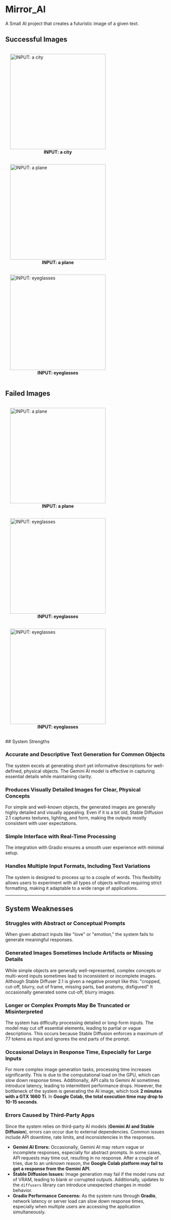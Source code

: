 # Mirror_AI
A Small AI project that creates a futuristic image of a given text.

## Successful Images
<p align="center">
  <figure style="display:inline-block; margin: 15px;">
    <img src="Generated_Images/city.png" alt="INPUT: a city" width="300">
    <figcaption align="center"><b>INPUT: a city</b></figcaption>
  </figure>
  
  <figure style="display:inline-block; margin: 15px;">
    <img src="Generated_Images/plane1.png" alt="INPUT: a plane" width="300">
    <figcaption align="center"><b>INPUT: a plane</b></figcaption>
  </figure>

  <figure style="display:inline-block; margin: 15px;">
    <img src="Generated_Images/eyeglasses1.png" alt="INPUT: eyeglasses" width="300">
    <figcaption align="center"><b>INPUT: eyeglasses</b></figcaption>
  </figure>
</p>

## Failed Images
<p align="center">
  <figure style="display:inline-block; margin: 15px;">
    <img src="Generated_Images/plane2.png" alt="INPUT: a plane" width="300">
    <figcaption align="center"><b>INPUT: a plane</b></figcaption>
  </figure>

  <figure style="display:inline-block; margin: 15px;">
    <img src="Generated_Images/eyeglasses2.png" alt="INPUT: eyeglasses" width="300">
    <figcaption align="center"><b>INPUT: eyeglasses</b></figcaption>
  </figure>

  <figure style="display:inline-block; margin: 15px;">
    <img src="Generated_Images/eyeglasses3.png" alt="INPUT: eyeglasses" width="300">
    <figcaption align="center"><b>INPUT: eyeglasses</b></figcaption>
  </figure>
</p>
## System Strengths

### Accurate and Descriptive Text Generation for Common Objects
The system excels at generating short yet informative descriptions for well-defined, physical objects. The Gemini AI model is effective in capturing essential details while maintaining clarity.

### Produces Visually Detailed Images for Clear, Physical Concepts
For simple and well-known objects, the generated images are generally highly detailed and visually appealing. Even if it is a bit old, Stable Diffusion 2.1 captures textures, lighting, and form, making the outputs mostly consistent with user expectations.

### Simple Interface with Real-Time Processing
The integration with Gradio ensures a smooth user experience with minimal setup.

### Handles Multiple Input Formats, Including Text Variations
The system is designed to process up to a couple of words. This flexibility allows users to experiment with all types of objects without requiring strict formatting, making it adaptable to a wide range of applications.

---

## System Weaknesses

### Struggles with Abstract or Conceptual Prompts
When given abstract inputs like "love" or "emotion," the system fails to generate meaningful responses.

### Generated Images Sometimes Include Artifacts or Missing Details
While simple objects are generally well-represented, complex concepts or multi-word inputs sometimes lead to inconsistent or incomplete images. Although Stable Diffuser 2.1 is given a negative prompt like this: "cropped, cut-off, blurry, out of frame, missing parts, bad anatomy, disfigured"
It occasionally generated some cut-off, blurry images.

### Longer or Complex Prompts May Be Truncated or Misinterpreted
The system has difficulty processing detailed or long-form inputs. The model may cut off essential elements, leading to partial or vague descriptions. This occurs because Stable Diffusion enforces a maximum of 77 tokens as input and ignores the end parts of the prompt.

### Occasional Delays in Response Time, Especially for Large Inputs
For more complex image generation tasks, processing time increases significantly. This is due to the computational load on the GPU, which can slow down response times. Additionally, API calls to Gemini AI sometimes introduce latency, leading to intermittent performance drops. However, the bottleneck of the system is generating the AI image, which took **2 minutes with a GTX 1660 Ti**. In **Google Colab, the total execution time may drop to 10-15 seconds**.

### Errors Caused by Third-Party Apps
Since the system relies on third-party AI models (**Gemini AI and Stable Diffusion**), errors can occur due to external dependencies. Common issues include API downtime, rate limits, and inconsistencies in the responses.

- **Gemini AI Errors:** Occasionally, Gemini AI may return vague or incomplete responses, especially for abstract prompts. In some cases, API requests may time out, resulting in no response. After a couple of tries, due to an unknown reason, the **Google Colab platform may fail to get a response from the Gemini API**.
- **Stable Diffusion Issues:** Image generation may fail if the model runs out of VRAM, leading to blank or corrupted outputs. Additionally, updates to the `diffusers` library can introduce unexpected changes in model behavior.
- **Gradio Performance Concerns:** As the system runs through **Gradio**, network latency or server load can slow down response times, especially when multiple users are accessing the application simultaneously.

